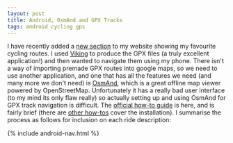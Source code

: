 ```yaml
---
layout: post
title: Android, OsmAnd and GPX Tracks
tags: android cycling gps
---
```


I have recently added a [new section](/cycling) to my website showing my favourite cycling routes. I used [Viking](http://sourceforge.net/projects/viking/) to produce the GPX files (a truly excellent application!) and then wanted to navigate them using my phone. There isn't a way of importing premade GPX routes into google maps, so we need to use another application, and one that has all the features we need (and many more we don't need) is [OsmAnd](http://osmand.net/), which is a great offline map viewer powered by OpenStreetMap. Unfortunately it has a really bad user interface (to my mind its only flaw really) so actually setting up and using OsmAnd for GPX track navigation is difficult. The [official how-to guide](https://code.google.com/p/osmand/wiki/HowToViewGPXTracks) is here, and is fairly brief (there are [other how-tos](https://code.google.com/p/osmand/wiki/HowToArticles) cover the installation). I summarise the process as follows for inclusion on each ride description:

<div class="well">
{% include android-nav.html %}
</div>
